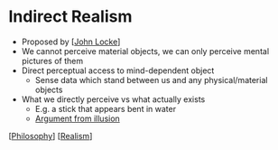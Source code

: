 # Indirect Realism

- Proposed by [[John Locke]]
- We cannot perceive material objects, we can only perceive mental pictures of them
- Direct perceptual access to mind-dependent object
  - Sense data which stand between us and any physical/material objects
- What we directly perceive vs what actually exists
  - E.g. a stick that appears bent in water
  - [Argument from illusion](https://en.wikipedia.org/wiki/Argument_from_illusion)

[[Philosophy]] [[Realism]]

[//begin]: # "Autogenerated link references for markdown compatibility"
[John Locke]: john-locke "John Locke"
[Philosophy]: philosophy "Philosophy"
[Realism]: realism "Realism"
[//end]: # "Autogenerated link references"